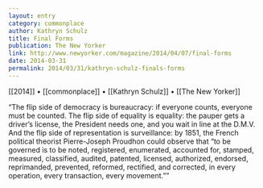 ```yaml
---
layout: entry
category: commonplace
author: Kathryn Schulz
title: Final Forms
publication: The New Yorker
link: http://www.newyorker.com/magazine/2014/04/07/final-forms
date: 2014-03-31
permalink: 2014/03/31/kathryn-schulz-finals-forms
---
```


[[2014]] • [[commonplace]] • [[Kathryn Schulz]] • [[The New Yorker]]

“The flip side of democracy is bureaucracy: if everyone counts, everyone must be counted. The flip side of equality is equality: the pauper gets a driver’s license, the President needs one, and you wait in line at the D.M.V. And the flip side of representation is surveillance: by 1851, the French political theorist Pierre-Joseph Proudhon could observe that “to be governed is to be noted, registered, enumerated, accounted for, stamped, measured, classified, audited, patented, licensed, authorized, endorsed, reprimanded, prevented, reformed, rectified, and corrected, in every operation, every transaction, every movement.””